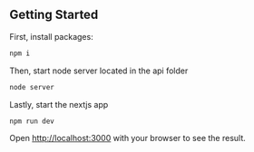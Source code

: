

## Getting Started

First, install packages:

```bash
npm i
```

Then, start node server located in the api folder
```bash
node server
```
Lastly, start the nextjs app

```bash
npm run dev
```

Open [http://localhost:3000](http://localhost:3000) with your browser to see the result.

